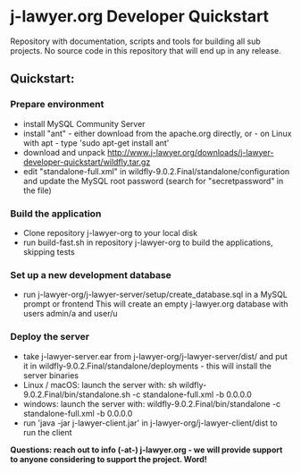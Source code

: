 # j-lawyer.org Developer Quickstart

Repository with documentation, scripts and tools for building all sub projects. No source code in this repository that will end up in any release.

## Quickstart: 
 
### Prepare environment

* install MySQL Community Server
* install "ant" - either download from the apache.org directly, or - on Linux with apt - type 'sudo apt-get install ant'
* download and unpack http://www.j-lawyer.org/downloads/j-lawyer-developer-quickstart/wildfly.tar.gz
* edit "standalone-full.xml" in wildfly-9.0.2.Final/standalone/configuration and update the MySQL root password (search for "secretpassword" in the file)

### Build the application

* Clone repository j-lawyer-org to your local disk
* run build-fast.sh in repository j-lawyer-org to build the applications, skipping tests

### Set up a new development database

* run j-lawyer-org/j-lawyer-server/setup/create_database.sql in a MySQL prompt or frontend
This will create an empty j-lawyer.org database with users admin/a and user/u

### Deploy the server

* take j-lawyer-server.ear from j-lawyer-org/j-lawyer-server/dist/ and put it in wildfly-9.0.2.Final/standalone/deployments - this will install the server binaries
* Linux / macOS: launch the server with: sh wildfly-9.0.2.Final/bin/standalone.sh -c standalone-full.xml -b 0.0.0.0
* windows: launch the server with: wildfly-9.0.2.Final/bin/standalone -c standalone-full.xml -b 0.0.0.0
* run 'java -jar j-lawyer-client.jar' in j-lawyer-org/j-lawyer-client/dist to run the client

**Questions: reach out to info (-at-) j-lawyer.org - we will provide support to anyone considering to support the project. Word!** 
